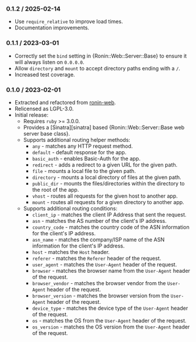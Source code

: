 ### 0.1.2 / 2025-02-14

* Use `require_relative` to improve load times.
* Documentation improvements.

### 0.1.1 / 2023-03-01

* Correctly set the `bind` setting in {Ronin::Web::Server::Base} to ensure it
  will always listen on `0.0.0.0`.
* Allow `directory` and `mount` to accept directory paths ending with a `/`.
* Increased test coverage.

### 0.1.0 / 2023-02-01

* Extracted and refactored from [ronin-web](https://github.com/ronin-rb/ronin-web/tree/v0.3.0.rc1).
* Relicensed as LGPL-3.0.
* Initial release:
  * Requires `ruby` >= 3.0.0.
  * Provides a [Sinatra][sinatra] based
    {Ronin::Web::Server::Base web server base class}.
  * Supports additional routing helper methods:
    * `any` - matches any HTTP request method.
    * `default` - default response for the app.
    * `basic_auth` - enables Basic-Auth for the app.
    * `redirect` - adds a redirect to a given URL for the given path.
    * `file` - mounts a local file to the given path.
    * `directory` - mounts a local directory of files at the given path.
    * `public_dir` - mounts the files/directories within the directory to the
      root of the app.
    * `vhost` - routes all requests for the given host to another app.
    * `mount` - routes all requests for a given directory to another app.
  * Supports additional routing conditions:
    * `client_ip` - matches the client IP Address that sent the request.
    * `asn` - matches the AS number of the client's IP address.
    * `country_code` - matches the country code of the ASN information for the
      client's IP address.
    * `asn_name` - matches the company/ISP name of the ASN information for the
      client's IP address.
    * `host` - matches the `Host` header.
    * `referer` - matches the `Referer` header of the request.
    * `user_agent` - matches the `User-Agent` header of the request.
    * `browser` - matches the browser name from the `User-Agent` header of the
      request.
    * `browser_vendor` - matches the browser vendor from the `User-Agent` header
      of the request.
    * `browser_version` - matches the browser version from the `User-Agent`
      header of the request.
    * `device_type` - matches the device type of the `User-Agent` header of the
      request.
    * `os` - matches the OS from the `User-Agent` header of the request.
    * `os_version` - matches the OS version from the `User-Agent` header of the
      request.

